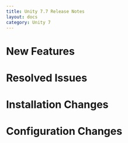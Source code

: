```yaml
---
title: Unity 7.7 Release Notes
layout: docs
category: Unity 7
---
```

# New Features
# Resolved Issues
# Installation Changes
# Configuration Changes